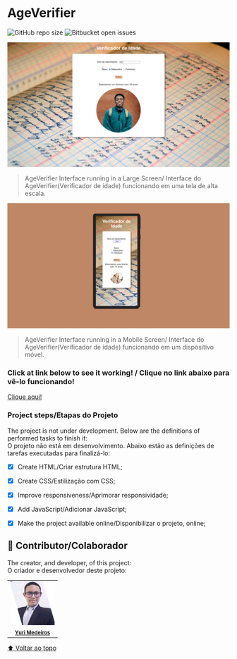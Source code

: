 # AgeVerifier

![GitHub repo size](https://img.shields.io/github/repo-size/iuricode/README-template?style=for-the-badge)
![Bitbucket open issues](https://img.shields.io/bitbucket/issues/iuricode/README-template?style=for-the-badge)


<img src="./assets/large-screen.png" alt="Project's interface image on a large-scale screen/ Imagem da interface do projeto em uma tela de larga escala">

> AgeVerifier Interface running in a Large Screen/ Interface do AgeVerifier(Verificador de idade) funcionando em uma tela de alta escala.

<img src="./assets/mobile-screen.png" alt="Project's interface image on a mobile device screen. /Imagem da interface do projeto em uma tela de aparelhos móveis.">

> AgeVerifier Interface running in a Mobile Screen/ Interface do AgeVerifier(Verificador de idade) funcionando em um dispositivo móvel.

### Click at link below to see it working! / Clique no link abaixo para vê-lo funcionando!
<a href="https://yurimayk.github.io/AgeVerifier/">Clique aqui!</a>

### Project steps/Etapas do Projeto

The project is not under development. Below are the definitions of performed tasks to finish it:
</br>
O projeto não está em desenvolvimento. Abaixo estão as definições de tarefas executadas para finalizá-lo:

- [x] Create HTML/Criar estrutura HTML;
- [x] Create CSS/Estilização com CSS;
- [x] Improve responsiveness/Aprimorar responsividade;
- [x] Add JavaScript/Adicionar JavaScript;
- [x] Make the project available online/Disponibilizar o projeto, online;


## 🤝 Contributor/Colaborador

The creator, and developer, of this project:
</br>
O criador e desenvolvedor deste projeto:

<table>
  <tr>
    <td align="center">
      <a href="#">
        <a href="https://www.linkedin.com/in/yurimayk/" target="_blank"><img src="./assets/1634569924664.jpg" width="100px;" alt="Foto do Yuri Medeiros no GitHub"/></a><br>
        <sub>
          <a href="https://www.linkedin.com/in/yurimayk/" target="_blank"><b>Yuri Medeiros</b></a>
        </sub>
      </a>
    </td>
</table>

[⬆ Voltar ao topo](#nome-do-projeto)<br>
